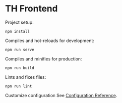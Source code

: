# TH Frontend

Project setup:
```
npm install
```

Compiles and hot-reloads for development:
```
npm run serve
```

Compiles and minifies for production:
```
npm run build
```

Lints and fixes files:
```
npm run lint
```

Customize configuration
See [Configuration Reference](https://cli.vuejs.org/config/).
